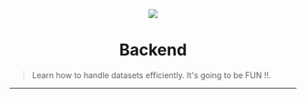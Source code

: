 <p align="center">
<img src ="https://images.pexels.com/photos/1181325/pexels-photo-1181325.jpeg?auto=compress&cs=tinysrgb&w=400">
</p>

<h1 align="center">
	Backend
</h1>

> Learn how to handle datasets efficiently. It's going to be FUN !!.

---
